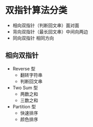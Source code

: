 # 双指针算法分类
- 相向双指针（判断回文串）面对面
- 背向双指针（最长回文串）中间向两边
- 同向双指针 相同方向

## 相向双指针
- Reverse 型
  - 翻转字符串
  - 判断回文串
- Two Sum 型
  - 两数之和
  - 三数之和
- Partition 型
  - 快速排序
  - 颜色排序
